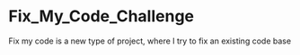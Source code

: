 # Fix_My_Code_Challenge
Fix my code is a new type of project, where I try to fix an existing code base
